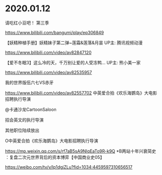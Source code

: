# 2020.01.12


请吃红小豆吧！ 第三季

https://www.bilibili.com/bangumi/play/ep306849



【妖精种植手册】妖精妹子第二弹~莲霜&莲落&月昙 UP主: 腾讯视频动漫

https://www.bilibili.com/video/av82847120


 【爱不冬眠3】这么冷的天，千万别让爱的人受冻鸭… UP主: 熊小美一家

https://www.bilibili.com/video/av82535957



我的世界版伍六七VS赤牙

https://www.bilibili.com/video/av82557702
中英爱合拍《欢乐海鹦岛》大电影招聘执行导演 

@卡通沙龙CartoonSaloon                            

招会英文的执行导演

其他职位陆续放出

O中英爱合拍《欢乐海鹦岛》大电影招聘执行导演 

https://mp.weixin.qq.com/s/rf7aB5sA9NIqEaTo9R-k9Q
*B两站十年兴衰简史 ：复盘二次元世界背后的资本博弈【中国商业史05】  

https://weibo.com/tv/v/Ip1dgjZLu?fid=1034:4459597310656517


